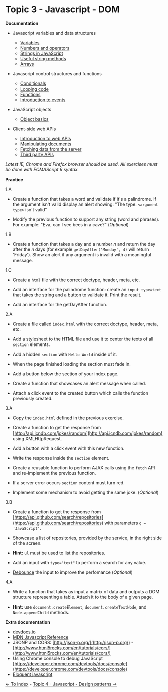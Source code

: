# Topic 3 - Javascript - DOM


**Documentation**

* Javascript variables and data structures

  - [Variables](https://developer.mozilla.org/en-US/docs/Learn/JavaScript/First_steps/Variables)
  - [Numbers and operators](https://developer.mozilla.org/en-US/docs/Learn/JavaScript/First_steps/Math)
  - [Strings in JavaScript](https://developer.mozilla.org/en-US/docs/Learn/JavaScript/First_steps/Strings)
  - [Useful string methods](https://developer.mozilla.org/en-US/docs/Learn/JavaScript/First_steps/Useful_string_methods)
  - [Arrays](https://developer.mozilla.org/en-US/docs/Learn/JavaScript/First_steps/Arrays)

* Javascript control structures and functions

  - [Conditionals](https://developer.mozilla.org/en-US/docs/Learn/JavaScript/Building_blocks/conditionals)
  - [Looping code](https://developer.mozilla.org/en-US/docs/Learn/JavaScript/Building_blocks/Looping_code)
  - [Functions](https://developer.mozilla.org/en-US/docs/Learn/JavaScript/Building_blocks/Functions)
  - [Introduction to events](https://developer.mozilla.org/en-US/docs/Learn/JavaScript/Building_blocks/Events)

* JavaScript objects

  - [Object basics](https://developer.mozilla.org/en-US/docs/Learn/JavaScript/Objects/Basics)

* Client-side web APIs

  - [Introduction to web APIs](https://developer.mozilla.org/en-US/docs/Learn/JavaScript/Client-side_web_APIs/Introduction)
  - [Manipulating documents](https://developer.mozilla.org/en-US/docs/Learn/JavaScript/Client-side_web_APIs/Manipulating_documents)
  - [Fetching data from the server](https://developer.mozilla.org/en-US/docs/Learn/JavaScript/Client-side_web_APIs/Fetching_data)
  - [Third party APIs](https://developer.mozilla.org/en-US/docs/Learn/JavaScript/Client-side_web_APIs/Third_party_APIs)


*Latest IE, Chrome and Firefox browser should be used. All exercises must be done with ECMAScript 6 syntax.*

**Practice**

1.A

  * Create a function that takes a word and validate if it's a palindrome. If the argument isn't valid display an alert showing:
  "The type: `<argument type>` isn't valid"

  * Modify the previous function to support any string (word and phrases). For example: "Eva, can I see bees in a cave?" (_Optional_)

1.B

  * Create a function that takes a day and a number _n_ and return the day after the _n_ days (for example `getDayAfter('Monday', 4)` will return 'Friday'). Show an alert if any argument is invalid with a meaningful message.

1.C

  * Create a `html` file with the correct doctype, header, meta, etc.

  * Add an interface for the palindrome function: create an `input type=text` that takes the string and a button to validate it. Print the result.

  * Add an interface for the getDayAfter function.

2.A

  * Create a file called `index.html` with the correct doctype, header, meta, etc.

  * Add a stylesheet to the HTML file and use it to center the texts of all `section` elements.

  * Add a hidden `section` with `Hello World` inside of it.

  * When the page finished loading the section must fade in.

  * Add a button below the section of your index page.

  * Create a function that showcases an alert message when called.

  * Attach a click event to the created button which calls the function previously created.

3.A

  * Copy the `index.html` defined in the previous exercise.

  * Create a function to get the response from [http://api.icndb.com/jokes/random](http://api.icndb.com/jokes/random) using XMLHttpRequest.

  * Add a button with a click event with this new function.

  * Write the response inside the `section` element.

  * Create a reusable function to perform AJAX calls using the `fetch` API and re-implement the previous function.

  * If a server error occurs `section` content must turn red.

  * Implement some mechanism to avoid getting the same joke. (_Optional_)

3.B

  * Create a function to get the response from [https://api.github.com/search/repositories](https://api.github.com/search/repositories) with parameters `q = 'JavaScript'`.

  * Showcase a list of repositories, provided by the service, in the right side of the screen.

  *  **Hint:** `ul` must be used to list the repositories.

  * Add an input with `type="text"` to perform a search for any value.

  * [Debounce](https://css-tricks.com/debouncing-throttling-explained-examples/) the input to improve the perfomance (_Optional_)

4.A  

  * Write a function that takes as input a matrix of data and outputs a DOM structure representing a table. Attach it to the body of a given page.

  * **Hint:** use `document.createElement`, `document.createTextNode`, and `Node.appendChild` methods.

**Extra documentation**

 - [devdocs.io](http://devdocs.io/)
 - [MDN Javascript Reference](https://developer.mozilla.org/en/JavaScript/Reference)
 - JSONP and CORS: [http://json-p.org/](http://json-p.org/) - [http://www.html5rocks.com/en/tutorials/cors/](http://www.html5rocks.com/en/tutorials/cors/)
 - Using Chrome console to debug JavaScript [https://developer.chrome.com/devtools/docs/console](https://developer.chrome.com/devtools/docs/console)
 - [Eloquent javascript](http://eloquentjavascript.net/)


[<- To index](../README.md#title) - [Topic 4 - Javascript - Design patterns ->](./topic4.md)

